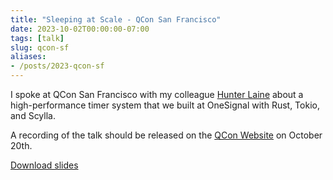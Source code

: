 ```yaml
---
title: "Sleeping at Scale - QCon San Francisco"
date: 2023-10-02T00:00:00-07:00
tags: [talk]
slug: qcon-sf
aliases:
- /posts/2023-qcon-sf
---
```


I spoke at QCon San Francisco with my colleague [Hunter
Laine](https://www.linkedin.com/in/hunter-laine/) about a high-performance timer
system that we built at OneSignal with Rust, Tokio, and Scylla.

A recording of the talk should be released on the [QCon
Website](https://qconsf.com/presentation/oct2023/sleeping-scale-delivering-10k-timers-second-node-rust-tokio-kafka-and-scylla)
on October 20th.

[Download slides](./2023-qcon-sf--sleeping-at-scale.pdf)
